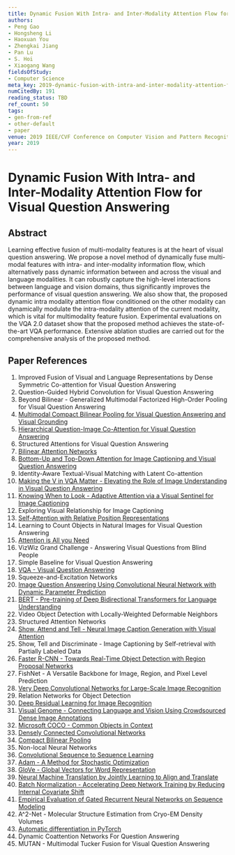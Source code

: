 ```yaml
---
title: Dynamic Fusion With Intra- and Inter-Modality Attention Flow for Visual Question Answering
authors:
- Peng Gao
- Hongsheng Li
- Haoxuan You
- Zhengkai Jiang
- Pan Lu
- S. Hoi
- Xiaogang Wang
fieldsOfStudy:
- Computer Science
meta_key: 2019-dynamic-fusion-with-intra-and-inter-modality-attention-flow-for-visual-question-answering
numCitedBy: 191
reading_status: TBD
ref_count: 50
tags:
- gen-from-ref
- other-default
- paper
venue: 2019 IEEE/CVF Conference on Computer Vision and Pattern Recognition (CVPR)
year: 2019
---
```


# Dynamic Fusion With Intra- and Inter-Modality Attention Flow for Visual Question Answering

## Abstract

Learning effective fusion of multi-modality features is at the heart of visual question answering. We propose a novel method of dynamically fuse multi-modal features with intra- and inter-modality information flow, which alternatively pass dynamic information between and across the visual and language modalities. It can robustly capture the high-level interactions between language and vision domains, thus significantly improves the performance of visual question answering. We also show that, the proposed dynamic intra modality attention flow conditioned on the other modality can dynamically modulate the intra-modality attention of the current modality, which is vital for multimodality feature fusion. Experimental evaluations on the VQA 2.0 dataset show that the proposed method achieves the state-of-the-art VQA performance. Extensive ablation studies are carried out for the comprehensive analysis of the proposed method.

## Paper References

1. Improved Fusion of Visual and Language Representations by Dense Symmetric Co-attention for Visual Question Answering
2. Question-Guided Hybrid Convolution for Visual Question Answering
3. Beyond Bilinear - Generalized Multimodal Factorized High-Order Pooling for Visual Question Answering
4. [Multimodal Compact Bilinear Pooling for Visual Question Answering and Visual Grounding](2016-multimodal-compact-bilinear-pooling-for-visual-question-answering-and-visual-grounding)
5. [Hierarchical Question-Image Co-Attention for Visual Question Answering](2016-hierarchical-question-image-co-attention-for-visual-question-answering)
6. Structured Attentions for Visual Question Answering
7. [Bilinear Attention Networks](2018-bilinear-attention-networks)
8. [Bottom-Up and Top-Down Attention for Image Captioning and Visual Question Answering](2018-bottom-up-and-top-down-attention-for-image-captioning-and-visual-question-answering)
9. Identity-Aware Textual-Visual Matching with Latent Co-attention
10. [Making the V in VQA Matter - Elevating the Role of Image Understanding in Visual Question Answering](2017-making-the-v-in-vqa-matter-elevating-the-role-of-image-understanding-in-visual-question-answering)
11. [Knowing When to Look - Adaptive Attention via a Visual Sentinel for Image Captioning](2017-knowing-when-to-look-adaptive-attention-via-a-visual-sentinel-for-image-captioning)
12. Exploring Visual Relationship for Image Captioning
13. [Self-Attention with Relative Position Representations](2018-self-attention-with-relative-position-representations)
14. Learning to Count Objects in Natural Images for Visual Question Answering
15. [Attention is All you Need](2017-attention-is-all-you-need)
16. VizWiz Grand Challenge - Answering Visual Questions from Blind People
17. Simple Baseline for Visual Question Answering
18. [VQA - Visual Question Answering](2015-vqa-visual-question-answering)
19. Squeeze-and-Excitation Networks
20. [Image Question Answering Using Convolutional Neural Network with Dynamic Parameter Prediction](2016-image-question-answering-using-convolutional-neural-network-with-dynamic-parameter-prediction)
21. [BERT - Pre-training of Deep Bidirectional Transformers for Language Understanding](2019-bert-pre-training-of-deep-bidirectional-transformers-for-language-understanding)
22. Video Object Detection with Locally-Weighted Deformable Neighbors
23. Structured Attention Networks
24. [Show, Attend and Tell - Neural Image Caption Generation with Visual Attention](2015-show-attend-and-tell-neural-image-caption-generation-with-visual-attention)
25. Show, Tell and Discriminate - Image Captioning by Self-retrieval with Partially Labeled Data
26. [Faster R-CNN - Towards Real-Time Object Detection with Region Proposal Networks](2015-faster-r-cnn-towards-real-time-object-detection-with-region-proposal-networks)
27. FishNet - A Versatile Backbone for Image, Region, and Pixel Level Prediction
28. [Very Deep Convolutional Networks for Large-Scale Image Recognition](2015-very-deep-convolutional-networks-for-large-scale-image-recognition)
29. Relation Networks for Object Detection
30. [Deep Residual Learning for Image Recognition](2016-deep-residual-learning-for-image-recognition)
31. [Visual Genome - Connecting Language and Vision Using Crowdsourced Dense Image Annotations](2016-visual-genome-connecting-language-and-vision-using-crowdsourced-dense-image-annotations)
32. [Microsoft COCO - Common Objects in Context](2014-microsoft-coco-common-objects-in-context)
33. [Densely Connected Convolutional Networks](2017-densely-connected-convolutional-networks)
34. [Compact Bilinear Pooling](2016-compact-bilinear-pooling)
35. Non-local Neural Networks
36. [Convolutional Sequence to Sequence Learning](2017-convolutional-sequence-to-sequence-learning)
37. [Adam - A Method for Stochastic Optimization](2015-adam-a-method-for-stochastic-optimization)
38. [GloVe - Global Vectors for Word Representation](2014-glove-global-vectors-for-word-representation)
39. [Neural Machine Translation by Jointly Learning to Align and Translate](2015-neural-machine-translation-by-jointly-learning-to-align-and-translate)
40. [Batch Normalization - Accelerating Deep Network Training by Reducing Internal Covariate Shift](2015-batch-normalization-accelerating-deep-network-training-by-reducing-internal-covariate-shift)
41. [Empirical Evaluation of Gated Recurrent Neural Networks on Sequence Modeling](2014-empirical-evaluation-of-gated-recurrent-neural-networks-on-sequence-modeling)
42. A^2-Net - Molecular Structure Estimation from Cryo-EM Density Volumes
43. [Automatic differentiation in PyTorch](2017-automatic-differentiation-in-pytorch)
44. Dynamic Coattention Networks For Question Answering
45. MUTAN - Multimodal Tucker Fusion for Visual Question Answering
